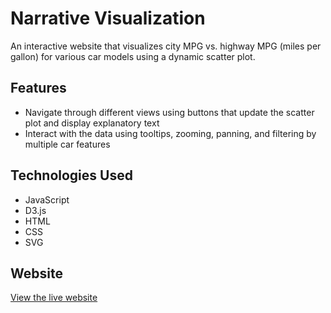 # Narrative Visualization

An interactive website that visualizes city MPG vs. highway MPG (miles per gallon) for various car models using a dynamic scatter plot.

## Features

- Navigate through different views using buttons that update the scatter plot and display explanatory text  
- Interact with the data using tooltips, zooming, panning, and filtering by multiple car features  

## Technologies Used

- JavaScript  
- D3.js  
- HTML  
- CSS  
- SVG

## Website

[View the live website](https://isaiahd2.github.io/narrative_visualization/)
